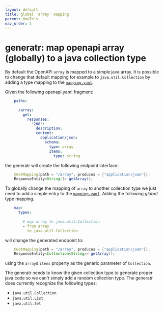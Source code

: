 ```yaml
---
layout: default
title: global 'array' mapping
parent: HowTo's
nav_order: 1
---
```


# generatr: map openapi array (globally) to a java collection type 

By default the OpenAPI `array` is mapped to a simple java array. It is possible to change that default 
mapping for example to `java.util.Collection` by adding a type mapping to the [`mapping.yaml`][docs-mapping].

Given the following openapi.yaml fragment: 

```yaml
    paths:
     
      /array:
        get:
          responses:
            '200':
              description: 
              content:
                application/json:
                  schema:
                    type: array
                    items:
                      type: string
```

the generatr will create the following endpoint interface:

```java
    @GetMapping(path = "/array", produces = {"application/json"});
    ResponseEntity<String[]> getArray();
```

To globally change the mapping of `array` to another collection type we just need to add a simple entry
to the [`mapping.yaml`][docs-mapping]. Adding the following *global* type mapping.

```yaml
    map:
      types:
    
        # map array to java.util.Collection
        - from array
          to java.util.Collection
```

will change the generated endpoint to:

```java
    @GetMapping(path = "/array", produces = {"application/json"});
    ResponseEntity<Collection<String>> getArray();
```

using the `array`s `items` property as the generic parameter of `Collection`.

The generatr needs to know the given collection type to generate proper java code so we can't simply
add a random collection type. The generatr does currently recognize the following types:

- `java.util.Collection`
- `java.util.List`
- `java.util.Set`



[docs-mapping]: /openapi-generatr-spring/mapping/

